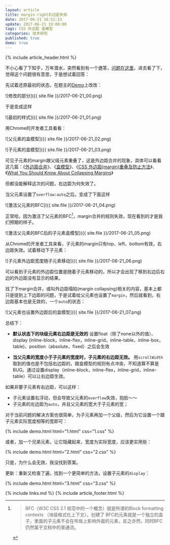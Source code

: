 ```yaml
---
layout: article
title: margin-right右边距失效
date: 2017-06-21 16:52:13
update: 2017-06-21 19:00:00
tags: CSS 外边距 盒模型
categories: 技术研究
published: true
demo: true
---
```


{% include article_header.html %}

不小心看了下知乎，万年潜水，突然看到有一个邀答，[问题在这里](https://www.zhihu.com/question/61342225)，进去看了下，觉得这个问题很有意思，于是想试着回答：

先试着还原最初的状态，在题主的[Demo](https://weblzf.github.io/practice/test/index.html)上改改：

![修改的部分]({{ site.file }}/2017-06-21_00.png)

于是变成这样

![最初的样式]({{ site.file }}/2017-06-21_01.png)

用Chrome的开发者工具看看：

![父元素的盒模型]({{ site.file }}/2017-06-21_02.png)

![子元素的盒模型]({{ site.file }}/2017-06-21_03.png)

可见子元素的margin跟父级元素重叠了，这是外边距合并的现象，具体可以看看这几篇：《[外边距合并](https://developer.mozilla.org/zh-CN/docs/Web/CSS/CSS_Box_Model/Mastering_margin_collapsing)》、《[盒模型](http://www.ayqy.net/doc/css2-1/box.html#margin-properties)》、《[CSS 外边距(margin)重叠及防止方法](http://www.hujuntao.com/web/css/css-margin-overlap.html)》、《[What You Should Know About Collapsing Margins](https://css-tricks.com/what-you-should-know-about-collapsing-margins/)》

但都没能解释这次的问题，右边距为何失效了。

当父元素设置了`overflow:auto`之后，变成了下面这样

![激活父元素的BFC]({{ site.file }}/2017-06-21_04.png)

正常哈，因为激活了父元素的BFC[^1]，margin合并的规则失效，现在看到的才是我们预期的样子。

![激活父元素的BFC后的子元素盒模型]({{ site.file }}/2017-06-21_05.png) 

从Chrome的开发者工具来看，子元素的margin只有top、left、bottom有效，右边距失效。试着移动下子元素：

![子元素外边距宽度随子元素移动]({{ site.file }}/2017-06-21_06.png)

可以看到子元素的外边距位置是随着子元素移动的，所以才会出现了移到右边后右边的外边距没有显示的结果。

找了下margin合并，或叫外边距塌陷(margin collapsing)相关的内容，基本上都只是提到上下边距的问题，于是试着给父元素也设置了`margin`，然后就看到，右边距基本也是无效的，一个`auto`的状态：

![父元素也设置外边距后的盒模型]({{ site.file }}/2017-06-21_07.png)

总结下：
 * **默认状态下的块级元素右边距是无效的** 设置float（除了none以外的值）、display (inline-block，inline-flex，inline-grid，inline-table，inline-box，table)、position（absolute，fixed）之后会生效

 * **当父元素的宽度小于子元素的宽度时，子元素的右边距无效。** 用`scrollWidth`取到的值也是不包括右边距的，跟盒模型的规则有点冲突，不知道算不算是BUG。通过设置display（inline-block，inline-flex，inline-grid，inline-table）可以让右边距生效。


如果非要子元素有右边距，可以这样：

* 子元素设置右浮动，但会导致父元素的`overflow`失效，抱脸～～
* 子元素的左边距为`auto`，并且父元素的宽大于子元素的宽；

对于当前问题的解决方案也很简单，为子元素再加一个父级，然后为它设置一个跟子元素实际宽度相等的宽即可：

{% include demo.html html="1.html" css="1.css" %}

或者，加一个兄弟元素，让它隐藏起来，宽度为实际宽度，应该更实用些：

{% include demo.html html="2.html" css="2.css" %}

只是，为什么会无效，我没找到答案。

更新：重新又检查了遍，找到一个更简单的方法，设置子元素的`display`：

{% include demo.html html="3.html" css="3.css" %}

[^1]: > BFC（W3C CSS 2.1 规范中的一个概念）就是所谓的Block formatting contexts （块级格式化上下文）。创建了 BFC的元素就是一个独立的盒子，里面的子元素不会在布局上影响外面的元素，反之亦然，同时BFC仍然属于文档中的普通流。

{% include links.md %}
{% include article_footer.html %}